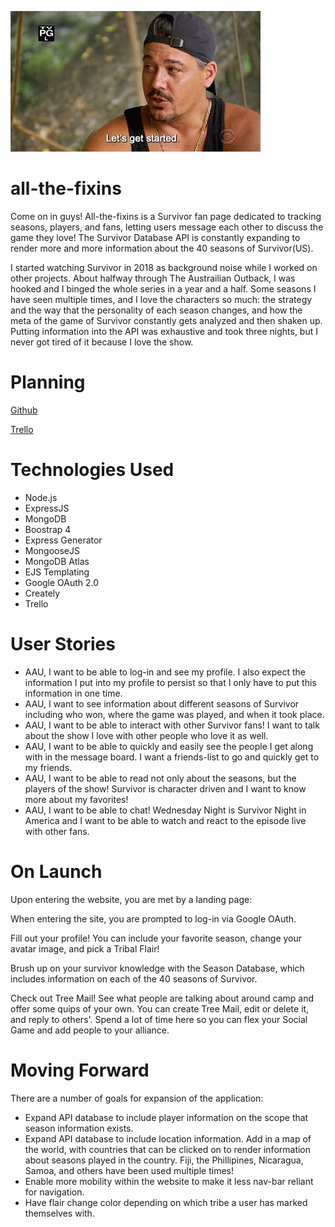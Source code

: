 ![Boston Rob](public/images/bostonrobstartedep1.gif)

# all-the-fixins

Come on in guys! All-the-fixins is a Survivor fan page dedicated to tracking seasons, players, and fans, letting users message each other to discuss the game they love! The Survivor Database API is constantly expanding to render more and more information about the 40 seasons of Survivor(US).

I started watching Survivor in 2018 as background noise while I worked on other projects. About halfway through The Austrailian Outback, I was hooked and I binged the whole series in a year and a half. Some seasons I have seen multiple times, and I love the characters so much: the strategy and the way that the personality of each season changes, and how the meta of the game of Survivor constantly gets analyzed and then shaken up. Putting information into the API was exhaustive and took three nights, but I never got tired of it because I love the show. 

# Planning

[Github](https://github.com/aloha45/all-the-fixins)

[Trello](https://trello.com/b/AnSVuoxq/all-the-fixins)

# Technologies Used

- Node.js
- ExpressJS
- MongoDB
- Boostrap 4
- Express Generator
- MongooseJS
- MongoDB Atlas
- EJS Templating
- Google OAuth 2.0
- Creately
- Trello

# User Stories

- AAU, I want to be able to log-in and see my profile. I also expect the information I put into my profile to persist so that I only have to put this information in one time.
- AAU, I want to see information about different seasons of Survivor including who won, where the game was played, and when it took place.
- AAU, I want to be able to interact with other Survivor fans! I want to talk about the show I love with other people who love it as well.
- AAU, I want to be able to quickly and easily see the people I get along with in the message board. I want a friends-list to go and quickly get to my friends.
- AAU, I want to be able to read not only about the seasons, but the players of the show! Survivor is character driven and I want to know more about my favorites!
- AAU, I want to be able to chat! Wednesday Night is Survivor Night in America and I want to be able to watch and react to the episode live with other fans.

# On Launch

Upon entering the website, you are met by a landing page:

When entering the site, you are prompted to log-in via Google OAuth.

Fill out your profile! You can include your favorite season, change your avatar image, and pick a Tribal Flair!

Brush up on your survivor knowledge with the Season Database, which includes information on each of the 40 seasons of Survivor.

Check out Tree Mail! See what people are talking about around camp and offer some quips of your own. You can create Tree Mail, edit or delete it, and reply to others'. Spend a lot of time here so you can flex your Social Game and add people to your alliance. 

# Moving Forward

There are a number of goals for expansion of the application: 

- Expand API database to include player information on the scope that season information exists.
- Expand API database to include location information. Add in a map of the world, with countries that can be clicked on to render information about seasons played in the country. Fiji, the Phillipines, Nicaragua, Samoa, and others have been used multiple times!
- Enable more mobility within the website to make it less nav-bar reliant for navigation.
- Have flair change color depending on which tribe a user has marked themselves with.